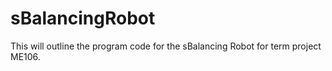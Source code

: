 # sBalancingRobot 
This will outline the program code for the sBalancing Robot for term project ME106.
